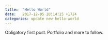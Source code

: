 ```yaml
---
title:  "Hello World"
date:   2017-12-05 20:14:25 +1724
categories: update new hello-world
---
```

Obligatory first post. Portfolio and more to follow.
